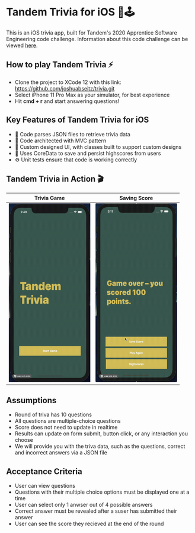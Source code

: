 # Tandem Trivia for iOS 📱🕹
This is an iOS trivia app, built for Tandem's 2020 Apprentice Software Engineering code challenge. Information about this code challenge can be viewed [here](https://madeintandem.com/wp-content/uploads/2020/10/Tandem_Apprentice_Challenge_2020.zip).

## How to play Tandem Trivia ⚡
* Clone the project to XCode 12 with this link: https://github.com/joshuabseitz/trivia.git
* Select iPhone 11 Pro Max as your simulator, for best experience
* Hit <b>cmd + r</b> and start answering questions!

## Key Features of Tandem Trivia for iOS
* 📇 Code parses JSON files to retrieve trivia data
* 📐 Code architected with MVC pattern
* 🎨 Custom designed UI, with classes built to support custom designs
* 💾 Uses CoreData to save and persist highscores from users
* ⚙️ Unit tests ensure that code is working correctly

## Tandem Trivia in Action 🎬
Trivia Game | Saving Score
:--:|:--:
<img src="/demo/questions.gif" width="220" height="480"/> | <img src="/demo/savescore.gif" width="220" height="480"/>

## Assumptions
* Round of triva has 10 questions
* All questions are multiple-choice questions
* Score does not need to update in realtime
* Results can update on form submit, button click, or any interaction you choose
* We will provide you with the triva data, such as the questions, correct and incorrect answers via a JSON file

## Acceptance Criteria
* User can view questions
* Questions with their multiple choice options must be displayed one at a time
* User can select only 1 anwser out of 4 possible answers
* Correct answer must be revealed after a suser has submitted their answer
* User can see the score they recieved at the end of the round